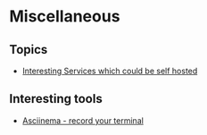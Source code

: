 # Miscellaneous

## Topics
- [Interesting Services which could be self hosted](self_hosted_services)

## Interesting tools
- [Asciinema - record your terminal](https://asciinema.org/)
